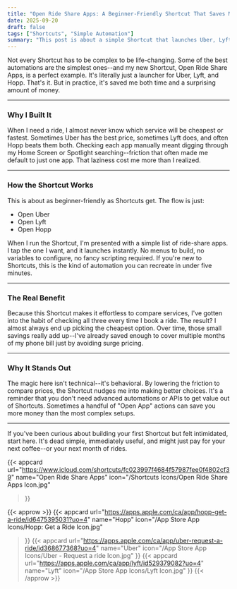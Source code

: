 ```yaml
---
title: "Open Ride Share Apps: A Beginner-Friendly Shortcut That Saves Me Money"
date: 2025-09-20
draft: false
tags: ["Shortcuts", "Simple Automation"]
summary: "This post is about a simple Shortcut that launches Uber, Lyft, and Hopp, making it easy to compare prices and save money on rides."
---
```


Not every Shortcut has to be complex to be life-changing. Some of the best automations are the simplest ones--and my new Shortcut, Open Ride Share Apps, is a perfect example. It's literally just a launcher for Uber, Lyft, and Hopp. That's it. But in practice, it's saved me both time and a surprising amount of money.

----

### Why I Built It

When I need a ride, I almost never know which service will be cheapest or fastest. Sometimes Uber has the best price, sometimes Lyft does, and often Hopp beats them both. Checking each app manually meant digging through my Home Screen or Spotlight searching--friction that often made me default to just one app. That laziness cost me more than I realized.

----

### How the Shortcut Works

This is about as beginner-friendly as Shortcuts get. The flow is just:

- Open Uber
- Open Lyft
- Open Hopp

When I run the Shortcut, I'm presented with a simple list of ride-share apps. I tap the one I want, and it launches instantly. No menus to build, no variables to configure, no fancy scripting required. If you're new to Shortcuts, this is the kind of automation you can recreate in under five minutes.

----

### The Real Benefit

Because this Shortcut makes it effortless to compare services, I've gotten into the habit of checking all three every time I book a ride. The result? I almost always end up picking the cheapest option. Over time, those small savings really add up--I've already saved enough to cover multiple months of my phone bill just by avoiding surge pricing.

-----

### Why It Stands Out

The magic here isn't technical--it's behavioral. By lowering the friction to compare prices, the Shortcut nudges me into making better choices. It's a reminder that you don't need advanced automations or APIs to get value out of Shortcuts. Sometimes a handful of "Open App" actions can save you more money than the most complex setups.

----

If you've been curious about building your first Shortcut but felt intimidated, start here. It's dead simple, immediately useful, and might just pay for your next coffee--or your next month of rides.

{{< appcard 
    url="https://www.icloud.com/shortcuts/fc023997f4684f57987fee0f4802cf39" 
    name="Open Ride Share Apps" 
    icon="/Shortcuts Icons/Open Ride Share Apps Icon.jpg" 
>}}

{{< approw >}}
{{< appcard 
    url="https://apps.apple.com/ca/app/hopp-get-a-ride/id6475395031?uo=4" 
    name="Hopp" 
    icon="/App Store App Icons/Hopp: Get a Ride Icon.jpg" 
>}}
{{< appcard 
    url="https://apps.apple.com/ca/app/uber-request-a-ride/id368677368?uo=4" 
    name="Uber" 
    icon="/App Store App Icons/Uber - Request a ride Icon.jpg" 
>}}
{{< appcard 
    url="https://apps.apple.com/ca/app/lyft/id529379082?uo=4" 
    name="Lyft" 
    icon="/App Store App Icons/Lyft Icon.jpg" 
>}}
{{< /approw >}}